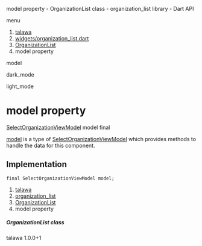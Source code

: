 




model property - OrganizationList class - organization\_list library - Dart API







menu

1. [talawa](../../index.html)
2. [widgets/organization\_list.dart](../../widgets_organization_list/widgets_organization_list-library.html)
3. [OrganizationList](../../widgets_organization_list/OrganizationList-class.html)
4. model property

model


dark\_mode

light\_mode




# model property


[SelectOrganizationViewModel](../../view_model_pre_auth_view_models_select_organization_view_model/SelectOrganizationViewModel-class.html)
model
final

[model](../../widgets_organization_list/OrganizationList/model.html) is a type of [SelectOrganizationViewModel](../../view_model_pre_auth_view_models_select_organization_view_model/SelectOrganizationViewModel-class.html) which provides methods to handle the data for this component.


## Implementation

```
final SelectOrganizationViewModel model;
```

 


1. [talawa](../../index.html)
2. [organization\_list](../../widgets_organization_list/widgets_organization_list-library.html)
3. [OrganizationList](../../widgets_organization_list/OrganizationList-class.html)
4. model property

##### OrganizationList class





talawa
1.0.0+1







